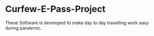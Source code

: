 # Curfew-E-Pass-Project
These Software is developed to make day to day travelling work easy during pandemic. 
